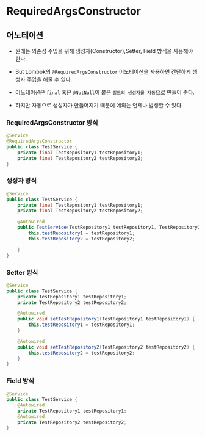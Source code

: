 # RequiredArgsConstructor 
## 어노테이션

* 원래는 의존성 주입을 위해 생성자(Constructor),Setter, Field 방식을 사용해야 한다.

* But Lombok의 `@RequiredArgsConstructor` 어노테이션을 사용하면 간단하게 생성자 주입을 해줄 수 있다.

* 어노테이션은 `final` 혹은 `@NotNull`이 붙은 `필드의 생성자를 자동`으로 만들어 준다.

* 하지만 자동으로 생성자가 만들어지기 때문에 예외는 언제나 발생할 수 있다.

### RequiredArgsConstructor 방식
```java
@Service
@RequiredArgsConstructor
public class TestService {
    private final TestRepository1 testRepository1;
    private final TestRepository2 testRepository2;
}
```

### 생성자 방식
```java
@Service
public class TestService {
    private final TestRepository1 testRepository1;
    private final TestRepository2 testRepository2;

    @Autowired
    public TestService(TestRepository1 testRepository1, TestRepository2 testRepository2) {
        this.testRepository1 = testRepository1;
        this.testRepository2 = testRepository2;

    }
}
```

### Setter 방식
```java
@Service
public class TestService {
    private TestRepository1 testRepository1;
    private TestRepository2 testRepository2;

    @Autowired
    public void setTestRepository1(TestRepository1 testRepository1) {
        this.testRepository1 = testRepository1;
    }

    @Autowired
    public void setTestRepository2(TestRepository2 testRepository2) {
        this.testRepository2 = testRepository2;
    }
}
```

### Field 방식
```java
@Service
public class TestService {
    @Autowired
    private TestRepository1 testRepository1;
    @Autowired
    private TestRepository2 testRepository2;
}
```